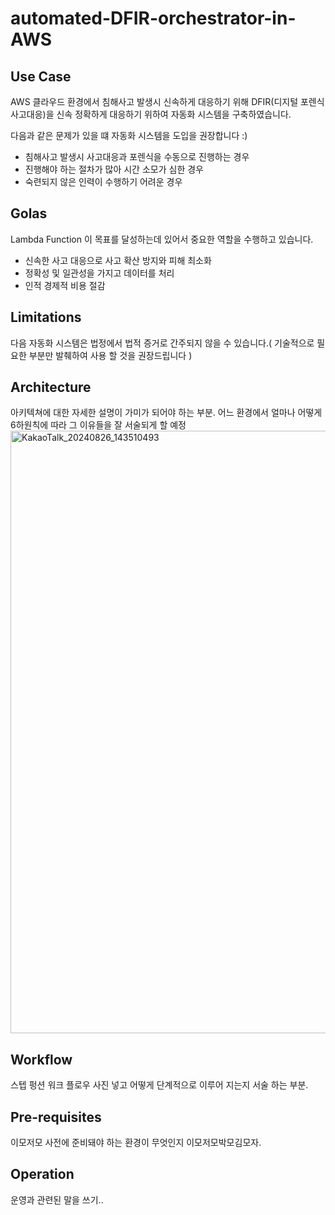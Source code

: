 # automated-DFIR-orchestrator-in-AWS
## Use Case
AWS 클라우드 환경에서 침해사고 발생시 신속하게 대응하기 위해 DFIR(디지털 포렌식 사고대응)을 신속 정확하게 대응하기 위하여 자동화 시스템을 구축하였습니다.

다음과 같은 문제가 있을 떄 자동화 시스템을 도입을 권장합니다 :)
- 침해사고 발생시 사고대응과 포렌식을 수동으로 진행하는 경우
- 진행해야 하는 절차가 많아 시간 소모가 심한 경우 
- 숙련되지 않은 인력이 수행하기 어려운 경우

## Golas
Lambda Function 이 목표를 달성하는데 있어서 중요한 역할을 수행하고 있습니다.

- 신속한 사고 대응으로 사고 확산 방지와 피해 최소화
- 정확성 및 일관성을 가지고 데이터를 처리
- 인적 경제적 비용 절감

## Limitations
다음 자동화 시스템은 법정에서 법적 증거로 간주되지 않을 수 있습니다.( 기술적으로 필요한 부분만 발췌하여 사용 할 것을 권장드립니다 ) 

## Architecture
아키텍쳐에 대한 자세한 설명이 가미가 되어야 하는 부분. 어느 환경에서 얼마나 어떻게 6하원칙에 따라 그 이유들을 잘 서술되게 할 예정 
<img width="964" alt="KakaoTalk_20240826_143510493" src="https://github.com/user-attachments/assets/8a4f63db-2329-49b2-8e37-7070bb597e48">

## Workflow
스텝 펑션 워크 플로우 사진 넣고 어떻게 단계적으로 이루어 지는지 서술 하는 부분. 

## Pre-requisites 
이모저모 사전에 준비돼야 하는 환경이 무엇인지 이모저모박모김모자.

## Operation
운영과 관련된 말을 쓰기.. 
